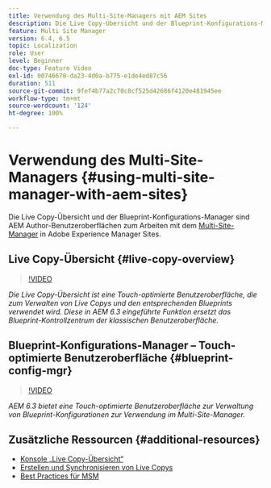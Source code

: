 ```yaml
---
title: Verwendung des Multi-Site-Managers mit AEM Sites
description: Die Live Copy-Übersicht und der Blueprint-Konfigurations-Manager sind Touch-optimierte Benutzeroberflächen für die Arbeit mit dem Multi-Site-Manager.
feature: Multi Site Manager
version: 6.4, 6.5
topic: Localization
role: User
level: Beginner
doc-type: Feature Video
exl-id: 00746678-da23-4d0a-b775-e1de4ed87c56
duration: 511
source-git-commit: 9fef4b77a2c70c8cf525d42686f4120e481945ee
workflow-type: tm+mt
source-wordcount: '124'
ht-degree: 100%

---
```


# Verwendung des Multi-Site-Managers {#using-multi-site-manager-with-aem-sites}

Die Live Copy-Übersicht und der Blueprint-Konfigurations-Manager sind AEM Author-Benutzeroberflächen zum Arbeiten mit dem [Multi-Site-Manager](https://experienceleague.adobe.com/docs/experience-manager-cloud-service/content/sites/administering/reusing-content/msm-and-translation.html?lang=de) in Adobe Experience Manager Sites.

## Live Copy-Übersicht {#live-copy-overview}

>[!VIDEO](https://video.tv.adobe.com/v/17054?quality=12&learn=on)

*Die Live Copy-Übersicht ist eine Touch-optimierte Benutzeroberfläche, die zum Verwalten von Live Copys und den entsprechenden Blueprints verwendet wird. Diese in AEM 6.3 eingeführte Funktion ersetzt das Blueprint-Kontrollzentrum der klassischen Benutzeroberfläche.*

## Blueprint-Konfigurations-Manager – Touch-optimierte Benutzeroberfläche {#blueprint-config-mgr}

>[!VIDEO](https://video.tv.adobe.com/v/17056?quality=12&learn=on)

*AEM 6.3 bietet eine Touch-optimierte Benutzeroberfläche zur Verwaltung von Blueprint-Konfigurationen zur Verwendung im Multi-Site-Manager.*

## Zusätzliche Ressourcen {#additional-resources}

* [Konsole „Live Copy-Übersicht“](https://helpx.adobe.com/de/experience-manager/6-5/sites/administering/using/msm-livecopy-overview.html)
* [Erstellen und Synchronisieren von Live Copys](https://helpx.adobe.com/de/experience-manager/6-5/sites/administering/using/msm-livecopy.html)
* [Best Practices für MSM](https://helpx.adobe.com/de/experience-manager/6-5/sites/administering/using/msm-best-practices.html)

